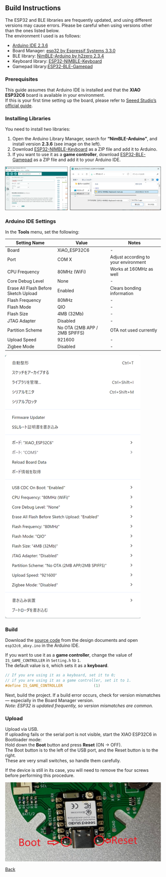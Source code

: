 ## Build Instructions
The ESP32 and BLE libraries are frequently updated, and using different versions may cause errors. Please be careful when using versions other than the ones listed below.  
The environment I used is as follows:

- [Arduino IDE 2.3.6](https://www.arduino.cc/en/software/)  
- Board Manager: [esp32 by Espressif Systems 3.3.0](https://github.com/espressif/arduino-esp32)  
- BLE library: [NimBLE-Arduino by h2zero 2.3.4](https://github.com/h2zero/NimBLE-Arduino)  
- Keyboard library: [ESP32-NIMBLE-Keyboard](https://github.com/Berg0162/ESP32-NIMBLE-Keyboard) 
- Gamepad library:[ESP32-BLE-Gamepad](https://github.com/lemmingDev/ESP32-BLE-Gamepad)

### Prerequisites
This guide assumes that Arduino IDE is installed and that the **XIAO ESP32C6** board is available in your environment.  
If this is your first time setting up the board, please refer to [Seeed Studio’s official guide](https://wiki.seeedstudio.com/xiao_esp32c6_getting_started/).  

### Installing Libraries
You need to install two libraries:  

1. Open the Arduino Library Manager, search for **“NimBLE-Arduino”**, and install version **2.3.6** (see image on the left).  
2. Download [ESP32-NIMBLE-Keyboard](https://github.com/Berg0162/ESP32-NIMBLE-Keyboard) as a ZIP file and add it to Arduino.  
3. If you want to use it as a **game controller**, download [ESP32-BLE-Gamepad](https://github.com/lemmingDev/ESP32-BLE-Gamepad) as a ZIP file and add it to your Arduino IDE.


![Library installation image](../image/SOFTWARE_BUILD/library.png)  


### Arduino IDE Settings
In the **Tools** menu, set the following:

| Setting Name | Value | Notes |
|--------------|-------|-------|
| Board | XIAO_ESP32C6 | - |
| Port | COM X | Adjust according to your environment |
| CPU Frequency | 80MHz (WiFi) | Works at 160MHz as well |
| Core Debug Level | None | - |
| Erase All Flash Before Sketch Upload | Enabled | Clears bonding information |
| Flash Frequency | 80MHz | - |
| Flash Mode | QIO | - |
| Flash Size | 4MB (32Mb) | - |
| JTAG Adapter | Disabled | - |
| Partition Scheme | No OTA (2MB APP / 2MB SPIFFS) | OTA not used currently |
| Upload Speed | 921600 | - |
| Zigbee Mode | Disabled | - |

![Arduino Tools Settings](../image/SOFTWARE_BUILD/arduino_tool.png)

### Build
Download the [source code](./source/esp32c6_abxy/) from the design documents and open `esp32c6_abxy.ino` in the Arduino IDE.  

If you want to use it as a **game controller**, change the value of `IS_GAME_CONTROLLER` in `Setting.h` to `1`.  
The default value is `0`, which sets it as a **keyboard**.

```cpp
// If you are using it as a keyboard, set it to 0;
// if you are using it as a game controller, set it to 1.
#define IS_GAME_CONTROLLER              (1)
```
Next, build the project.
If a build error occurs, check for version mismatches — especially in the Board Manager version.  
*Note: ESP32 is updated frequently, so version mismatches are common.*

### Upload
Upload via USB.  
If uploading fails or the serial port is not visible, start the XIAO ESP32C6 in Bootloader mode:  
Hold down the **Boot** button and press **Reset** (ON → OFF).  
The Boot button is to the left of the USB port, and the Reset button is to the right.  
These are very small switches, so handle them carefully.  

If the device is still in its case, you will need to remove the four screws before performing this procedure.

![Boot and Reset Buttons](../image/SOFTWARE_BUILD/Boot_Reset.jpg)

[Back](../README.en.md)
